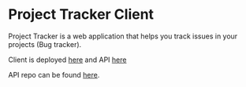 # Project Tracker Client

Project Tracker is a web application that helps you track issues in your projects (Bug tracker).

Client is deployed [here](https://vproject-t.herokuapp.com/) and API [here](https://project-t-api.herokuapp.com/)

API repo can be found [here](https://github.com/VandanRogheliya/Project-Tracker-API-ExpressJS).
